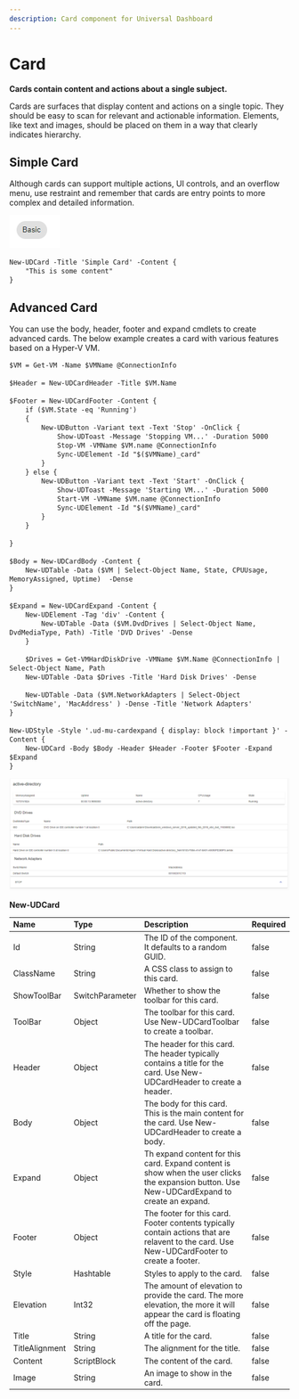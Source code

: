 ```yaml
---
description: Card component for Universal Dashboard
---
```


# Card

**Cards contain content and actions about a single subject.**

Cards are surfaces that display content and actions on a single topic. They should be easy to scan for relevant and actionable information. Elements, like text and images, should be placed on them in a way that clearly indicates hierarchy.

## Simple Card

Although cards can support multiple actions, UI controls, and an overflow menu, use restraint and remember that cards are entry points to more complex and detailed information.

![](../../../.gitbook/assets/image%20%2856%29.png)

```text
New-UDCard -Title 'Simple Card' -Content {
    "This is some content"
}
```

## Advanced Card

You can use the body, header, footer and expand cmdlets to create advanced cards. The below example creates a card with various features based on a Hyper-V VM.

```text
$VM = Get-VM -Name $VMName @ConnectionInfo

$Header = New-UDCardHeader -Title $VM.Name

$Footer = New-UDCardFooter -Content {
    if ($VM.State -eq 'Running')
    {
        New-UDButton -Variant text -Text 'Stop' -OnClick {
            Show-UDToast -Message 'Stopping VM...' -Duration 5000
            Stop-VM -VMName $VM.name @ConnectionInfo 
            Sync-UDElement -Id "$($VMName)_card"
        }
    } else {
        New-UDButton -Variant text -Text 'Start' -OnClick {
            Show-UDToast -Message 'Starting VM...' -Duration 5000
            Start-VM -VMName $VM.name @ConnectionInfo 
            Sync-UDElement -Id "$($VMName)_card"
        }
    }

}

$Body = New-UDCardBody -Content {
    New-UDTable -Data ($VM | Select-Object Name, State, CPUUsage, MemoryAssigned, Uptime)  -Dense 
}

$Expand = New-UDCardExpand -Content {
    New-UDElement -Tag 'div' -Content {
        New-UDTable -Data ($VM.DvdDrives | Select-Object Name, DvdMediaType, Path) -Title 'DVD Drives' -Dense
    } 

    $Drives = Get-VMHardDiskDrive -VMName $VM.Name @ConnectionInfo | Select-Object Name, Path
    New-UDTable -Data $Drives -Title 'Hard Disk Drives' -Dense

    New-UDTable -Data ($VM.NetworkAdapters | Select-Object 'SwitchName', 'MacAddress' ) -Dense -Title 'Network Adapters' 
}

New-UDStyle -Style '.ud-mu-cardexpand { display: block !important }' -Content {
    New-UDCard -Body $Body -Header $Header -Footer $Footer -Expand $Expand
}
```

![Expandable Card](../../../.gitbook/assets/image%20%28220%29.png)

**New-UDCard**

| Name | Type | Description | Required |
| :--- | :--- | :--- | :--- |
| Id | String | The ID of the component. It defaults to a random GUID. | false |
| ClassName | String | A CSS class to assign to this card. | false |
| ShowToolBar | SwitchParameter | Whether to show the toolbar for this card. | false |
| ToolBar | Object | The toolbar for this card. Use New-UDCardToolbar to create a toolbar. | false |
| Header | Object | The header for this card. The header typically contains a title for the card. Use New-UDCardHeader to create a header. | false |
| Body | Object | The body for this card. This is the main content for the card. Use New-UDCardHeader to create a body. | false |
| Expand | Object | Th expand content for this card. Expand content is show when the user clicks the expansion button. Use New-UDCardExpand to create an expand. | false |
| Footer | Object | The footer for this card. Footer contents typically contain actions that are relavent to the card. Use New-UDCardFooter to create a footer. | false |
| Style | Hashtable | Styles to apply to the card. | false |
| Elevation | Int32 | The amount of elevation to provide the card. The more elevation, the more it will appear the card is floating off the page. | false |
| Title | String | A title for the card. | false |
| TitleAlignment | String | The alignment for the title. | false |
| Content | ScriptBlock | The content of the card. | false |
| Image | String | An image to show in the card. | false |

